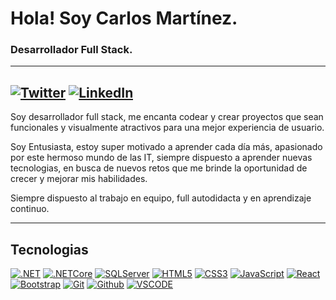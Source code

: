 # Hola! Soy Carlos Martínez.
### Desarrollador Full Stack.

---

[![Twitter](https://img.shields.io/badge/Twitter-@cool_frog-1DA1F2?style=for-the-badge&logo=twitter&logoColor=white&labelColor=101010)](https://twitter.com/cool_frog)
[![LinkedIn](https://img.shields.io/badge/LinkedIn-Carlos-MM-0077B5?style=for-the-badge&logo=linkedin&logoColor=white&labelColor=101010)](https://www.linkedin.com/in/carlos-martinez-mejia-b102161a2)
---

Soy desarrollador full stack, me encanta codear y crear proyectos que sean funcionales y visualmente atractivos para una mejor experiencia de usuario.

Soy Entusiasta, estoy super motivado a aprender cada día más, apasionado por este hermoso mundo de las IT, siempre dispuesto a aprender nuevas tecnologias, en busca de nuevos retos que me brinde la oportunidad de crecer y mejorar mis habilidades.

Siempre dispuesto al trabajo en equipo, full autodidacta y en aprendizaje continuo.

---

## Tecnologias
[![.NET](https://img.shields.io/badge/.NET-1572B6?style=for-the-badge&logo=vscode3&logoColor=white&labelColor=101010)]()
[![.NETCore](https://img.shields.io/badge/.NETCore-1572B6?style=for-the-badge&logo=vscode3&logoColor=white&labelColor=101010)]()
[![SQLServer](https://img.shields.io/badge/SQLserver-1572B6?style=for-the-badge&logo=vscode3&logoColor=white&labelColor=101010)]()
[![HTML5](https://img.shields.io/badge/HTML5-E34F26?style=for-the-badge&logo=html5&logoColor=white&labelColor=101010)]()
[![CSS3](https://img.shields.io/badge/CSS3-1572B6?style=for-the-badge&logo=css3&logoColor=white&labelColor=101010)]()
[![JavaScript](https://img.shields.io/badge/JavaScript-F7DF1E?style=for-the-badge&logo=javascript&logoColor=white&labelColor=101010)]()
[![React](https://img.shields.io/badge/React-087EA4?style=for-the-badge&logo=react&logoColor=white&labelColor=101010)]()
[![Bootstrap](https://img.shields.io/badge/Bootstrap-7430F8?style=for-the-badge&logo=bootstrap&logoColor=white&labelColor=101010)]()
[![Git](https://img.shields.io/badge/Git-b32c07?style=for-the-badge&logo=git&logoColor=white&labelColor=101010)]()
[![Github](https://img.shields.io/badge/Github-5f5f5f?style=for-the-badge&logo=github&logoColor=white&labelColor=101010)]()
[![VSCODE](https://img.shields.io/badge/VS-VSCode-1572B6?style=for-the-badge&logo=vscode3&logoColor=white&labelColor=101010)]()



<!--
**Carlos-MM/Carlos-MM** is a ✨ _special_ ✨ repository because its `README.md` (this file) appears on your GitHub profile.

Here are some ideas to get you started:

- 🔭 I’m currently working on ...
- 🌱 I’m currently learning ...
- 👯 I’m looking to collaborate on ...
- 🤔 I’m looking for help with ...
- 💬 Ask me about ...
- 📫 How to reach me: ...
- 😄 Pronouns: ...
- ⚡ Fun fact: ...
-->
